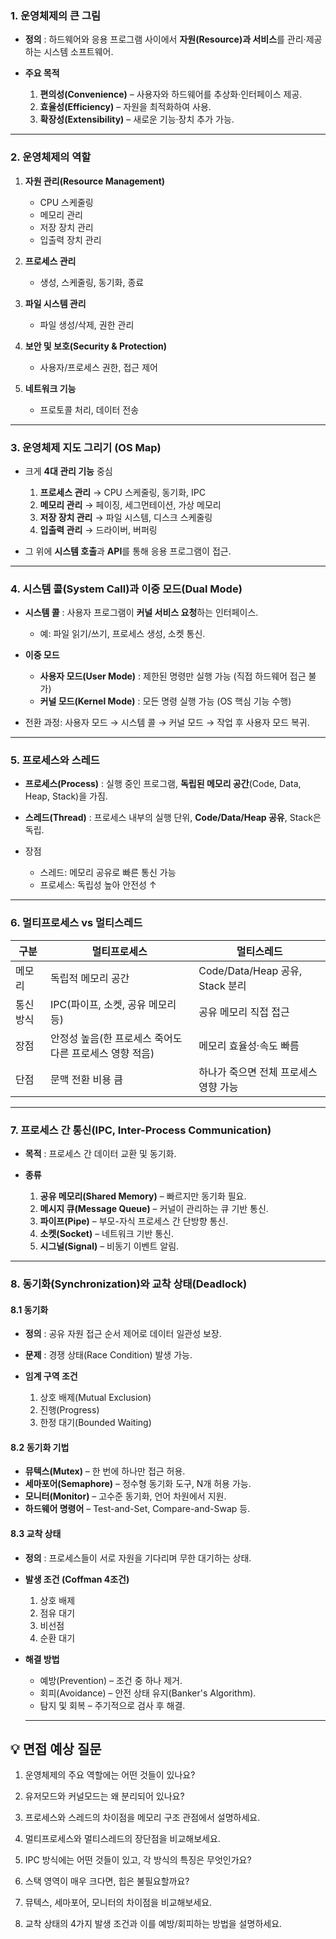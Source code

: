 ### 1. 운영체제의 큰 그림

* **정의** : 하드웨어와 응용 프로그램 사이에서 **자원(Resource)과 서비스**를 관리·제공하는 시스템 소프트웨어.
* **주요 목적**

  1. **편의성(Convenience)** – 사용자와 하드웨어를 추상화·인터페이스 제공.
  2. **효율성(Efficiency)** – 자원을 최적화하여 사용.
  3. **확장성(Extensibility)** – 새로운 기능·장치 추가 가능.

---

### 2. 운영체제의 역할

1. **자원 관리(Resource Management)**

   * CPU 스케줄링
   * 메모리 관리
   * 저장 장치 관리
   * 입출력 장치 관리
2. **프로세스 관리**

   * 생성, 스케줄링, 동기화, 종료
3. **파일 시스템 관리**

   * 파일 생성/삭제, 권한 관리
4. **보안 및 보호(Security & Protection)**

   * 사용자/프로세스 권한, 접근 제어
5. **네트워크 기능**

   * 프로토콜 처리, 데이터 전송

---

### 3. 운영체제 지도 그리기 (OS Map)

* 크게 **4대 관리 기능** 중심

  1. **프로세스 관리** → CPU 스케줄링, 동기화, IPC
  2. **메모리 관리** → 페이징, 세그먼테이션, 가상 메모리
  3. **저장 장치 관리** → 파일 시스템, 디스크 스케줄링
  4. **입출력 관리** → 드라이버, 버퍼링
* 그 위에 **시스템 호출**과 **API**를 통해 응용 프로그램이 접근.

---

### 4. 시스템 콜(System Call)과 이중 모드(Dual Mode)

* **시스템 콜** : 사용자 프로그램이 **커널 서비스 요청**하는 인터페이스.

  * 예: 파일 읽기/쓰기, 프로세스 생성, 소켓 통신.
* **이중 모드**

  * **사용자 모드(User Mode)** : 제한된 명령만 실행 가능 (직접 하드웨어 접근 불가)
  * **커널 모드(Kernel Mode)** : 모든 명령 실행 가능 (OS 핵심 기능 수행)
* 전환 과정: 사용자 모드 → 시스템 콜 → 커널 모드 → 작업 후 사용자 모드 복귀.

---

### 5. 프로세스와 스레드

* **프로세스(Process)** : 실행 중인 프로그램, **독립된 메모리 공간**(Code, Data, Heap, Stack)을 가짐.
* **스레드(Thread)** : 프로세스 내부의 실행 단위, **Code/Data/Heap 공유**, Stack은 독립.
* 장점

  * 스레드: 메모리 공유로 빠른 통신 가능
  * 프로세스: 독립성 높아 안전성 ↑

---

### 6. 멀티프로세스 vs 멀티스레드

| 구분    | 멀티프로세스                           | 멀티스레드                       |
| ----- | -------------------------------- | --------------------------- |
| 메모리   | 독립적 메모리 공간                       | Code/Data/Heap 공유, Stack 분리 |
| 통신 방식 | IPC(파이프, 소켓, 공유 메모리 등)           | 공유 메모리 직접 접근                |
| 장점    | 안정성 높음(한 프로세스 죽어도 다른 프로세스 영향 적음) | 메모리 효율성·속도 빠름               |
| 단점    | 문맥 전환 비용 큼                       | 하나가 죽으면 전체 프로세스 영향 가능       |

---

### 7. 프로세스 간 통신(IPC, Inter-Process Communication)

* **목적** : 프로세스 간 데이터 교환 및 동기화.
* **종류**

  1. **공유 메모리(Shared Memory)** – 빠르지만 동기화 필요.
  2. **메시지 큐(Message Queue)** – 커널이 관리하는 큐 기반 통신.
  3. **파이프(Pipe)** – 부모-자식 프로세스 간 단방향 통신.
  4. **소켓(Socket)** – 네트워크 기반 통신.
  5. **시그널(Signal)** – 비동기 이벤트 알림.

---

### 8. 동기화(Synchronization)와 교착 상태(Deadlock)

#### 8.1 동기화

* **정의** : 공유 자원 접근 순서 제어로 데이터 일관성 보장.
* **문제** : 경쟁 상태(Race Condition) 발생 가능.
* **임계 구역 조건**

  1. 상호 배제(Mutual Exclusion)
  2. 진행(Progress)
  3. 한정 대기(Bounded Waiting)

#### 8.2 동기화 기법

* **뮤텍스(Mutex)** – 한 번에 하나만 접근 허용.
* **세마포어(Semaphore)** – 정수형 동기화 도구, N개 허용 가능.
* **모니터(Monitor)** – 고수준 동기화, 언어 차원에서 지원.
* **하드웨어 명령어** – Test-and-Set, Compare-and-Swap 등.

#### 8.3 교착 상태

* **정의** : 프로세스들이 서로 자원을 기다리며 무한 대기하는 상태.
* **발생 조건 (Coffman 4조건)**

  1. 상호 배제
  2. 점유 대기
  3. 비선점
  4. 순환 대기

* **해결 방법**

  * 예방(Prevention) – 조건 중 하나 제거.
  * 회피(Avoidance) – 안전 상태 유지(Banker's Algorithm).
  * 탐지 및 회복 – 주기적으로 검사 후 해결.

  ---

## 💡 면접 예상 질문

1. 운영체제의 주요 역할에는 어떤 것들이 있나요?

2. 유저모드와 커널모드는 왜 분리되어 있나요?

3. 프로세스와 스레드의 차이점을 메모리 구조 관점에서 설명하세요.

4. 멀티프로세스와 멀티스레드의 장단점을 비교해보세요.

5. IPC 방식에는 어떤 것들이 있고, 각 방식의 특징은 무엇인가요?

6. 스택 영역이 매우 크다면, 힙은 불필요할까요?

7. 뮤텍스, 세마포어, 모니터의 차이점을 비교해보세요.

8. 교착 상태의 4가지 발생 조건과 이를 예방/회피하는 방법을 설명하세요.
